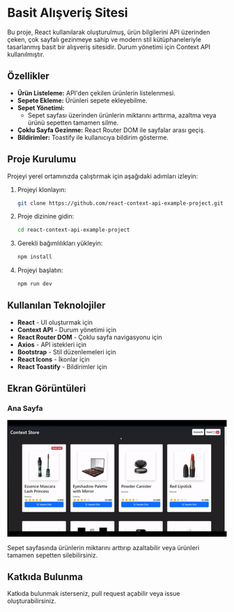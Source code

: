 
# Basit Alışveriş Sitesi

Bu proje, React kullanılarak oluşturulmuş, ürün bilgilerini API üzerinden çeken, çok sayfalı gezinmeye sahip ve modern stil kütüphaneleriyle tasarlanmış basit bir alışveriş sitesidir. Durum yönetimi için Context API kullanılmıştır.

## Özellikler

- **Ürün Listeleme:** API'den çekilen ürünlerin listelenmesi.
- **Sepete Ekleme:** Ürünleri sepete ekleyebilme.
- **Sepet Yönetimi:** 
  - Sepet sayfası üzerinden ürünlerin miktarını arttırma, azaltma veya ürünü sepetten tamamen silme.
- **Çoklu Sayfa Gezinme:** React Router DOM ile sayfalar arası geçiş.
- **Bildirimler:** Toastify ile kullanıcıya bildirim gösterme.

## Proje Kurulumu

Projeyi yerel ortamınızda çalıştırmak için aşağıdaki adımları izleyin:

1. Projeyi klonlayın:

   ```bash
   git clone https://github.com/react-context-api-example-project.git
   ```

2. Proje dizinine gidin:

   ```bash
   cd react-context-api-example-project
   ```

3. Gerekli bağımlılıkları yükleyin:

   ```bash
   npm install
   ```

4. Projeyi başlatın:

   ```bash
   npm run dev
   ```

## Kullanılan Teknolojiler

- **React** - UI oluşturmak için
- **Context API** - Durum yönetimi için
- **React Router DOM** - Çoklu sayfa navigasyonu için
- **Axios** - API istekleri için
- **Bootstrap** - Stil düzenlemeleri için
- **React Icons** - İkonlar için
- **React Toastify** - Bildirimler için

## Ekran Görüntüleri

### Ana Sayfa
![Ana Sayfa](desktop.gif)


Sepet sayfasında ürünlerin miktarını arttırıp azaltabilir veya ürünleri tamamen sepetten silebilirsiniz.

## Katkıda Bulunma

Katkıda bulunmak isterseniz, pull request açabilir veya issue oluşturabilirsiniz.

